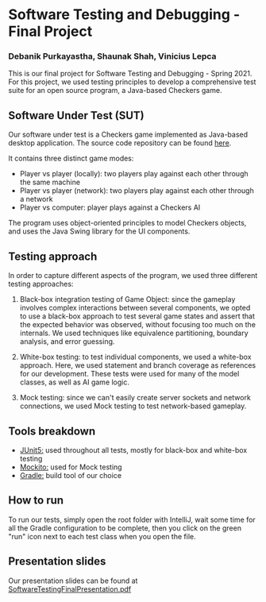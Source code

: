# Software Testing and Debugging - Final Project
### Debanik Purkayastha, Shaunak Shah, Vinicius Lepca
This is our final project for Software Testing and Debugging - Spring 2021.
For this project, we used testing principles to develop a comprehensive test suite for
an open source program, a Java-based Checkers game.

## Software Under Test (SUT)
Our software under test is a Checkers game implemented as Java-based desktop application. The source code repository can
be found [here](https://github.com/DevonMcGrath/Java-Checkers).

It contains three distinct game modes:
- Player vs player (locally): two players play against each other through the same machine
- Player vs player (network): two players play against each other through a network
- Player vs computer: player plays against a Checkers AI

The program uses object-oriented principles to model Checkers objects, and uses the Java Swing library for the UI components.

## Testing approach
In order to capture different aspects of the program, we used three different testing approaches:
1. Black-box integration testing of Game Object: since the gameplay involves complex interactions between several components, 
   we opted to use a black-box approach to test several game states and assert that the expected behavior was observed, without 
   focusing too much on the internals. We used techniques like equivalence partitioning, boundary analysis, and error guessing.
   
2. White-box testing: to test individual components, we used a white-box approach. Here, we used statement and branch coverage
as references for our development. These tests were used for many of the model classes, as well as AI game logic.
   
3. Mock testing: since we can't easily create server sockets and network connections, we used Mock testing to test
network-based gameplay.
   
## Tools breakdown
- [JUnit5:](https://junit.org/junit5/) used throughout all tests, mostly for black-box and white-box testing
- [Mockito:](https://site.mockito.org/) used for Mock testing
- [Gradle:](https://gradle.org/) build tool of our choice

## How to run
To run our tests, simply open the root folder with IntelliJ, wait some time for all the Gradle configuration to be complete, 
then you click on the green "run" icon next to each test class when you open the file.

## Presentation slides
Our presentation slides can be found at [SoftwareTestingFinalPresentation.pdf](./SoftwareTestingFinalPresentation.pdf)